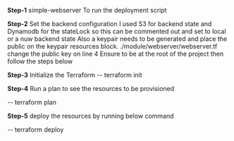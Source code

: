 **Step-1** 
simple-webserver
To run the deployment script 

**Step-2**
Set the backend configuration
I used S3 for backend state and Dynamodb for the stateLock so this can be commented out and set to local or a nuw backend state
Also a keypair needs to be generated and place the public on the keypair resources block.
./module/webserver/webserver.tf 
change the public key on line 4
Ensure to be at the root of the project then follow the steps below

**Step-3**
Initialize the Terraform
-- terraform init

**Step-4**
Run a plan to see the resources to be provisioned

-- terraform plan

**Step-5**
deploy the resources by running below command

-- terraform deploy












